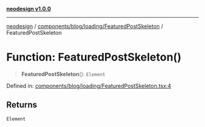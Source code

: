 [**neodesign v1.0.0**](../../../../../README.md)

***

[neodesign](../../../../../modules.md) / [components/blog/loading/FeaturedPostSkeleton](../README.md) / FeaturedPostSkeleton

# Function: FeaturedPostSkeleton()

> **FeaturedPostSkeleton**(): `Element`

Defined in: [components/blog/loading/FeaturedPostSkeleton.tsx:4](https://github.com/mladjom/neodesign/blob/12ebc446849a001345c104056aef95c6372b148e/components/blog/loading/FeaturedPostSkeleton.tsx#L4)

## Returns

`Element`
